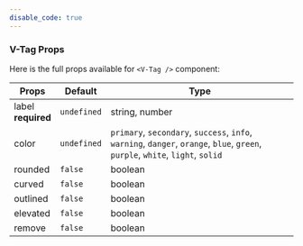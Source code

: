 ```yaml
---
disable_code: true
---
```


### V-Tag Props

Here is the full props available for `<V-Tag />` component:

| Props                   | Default                                       | Type                                                                                                                           |
| ----------------------- | --------------------------------------------- | ------------------------------------------------------------------------------------------------------------------------------ |
| label<br />**required** | <span class="is-undefined">`undefined`</span> | string, number                                                                                                                 |
| color                   | <span class="is-undefined">`undefined`</span> | `primary`, `secondary`, `success`, `info`, `warning`, `danger`, `orange`, `blue`, `green`, `purple`, `white`, `light`, `solid` |
| rounded                 | <span class="is-boolean">`false`</span>       | boolean                                                                                                                        |
| curved                  | <span class="is-boolean">`false`</span>       | boolean                                                                                                                        |
| outlined                | <span class="is-boolean">`false`</span>       | boolean                                                                                                                        |
| elevated                | <span class="is-boolean">`false`</span>       | boolean                                                                                                                        |
| remove                  | <span class="is-boolean">`false`</span>       | boolean                                                                                                                        |
